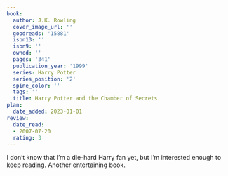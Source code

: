 ```yaml
---
book:
  author: J.K. Rowling
  cover_image_url: ''
  goodreads: '15881'
  isbn13: ''
  isbn9: ''
  owned: ''
  pages: '341'
  publication_year: '1999'
  series: Harry Potter
  series_position: '2'
  spine_color: ''
  tags: ''
  title: Harry Potter and the Chamber of Secrets
plan:
  date_added: 2023-01-01
review:
  date_read:
  - 2007-07-20
  rating: 3
---
```


I don’t know that I’m a die-hard Harry fan yet, but I’m interested enough to keep reading. Another entertaining book.

